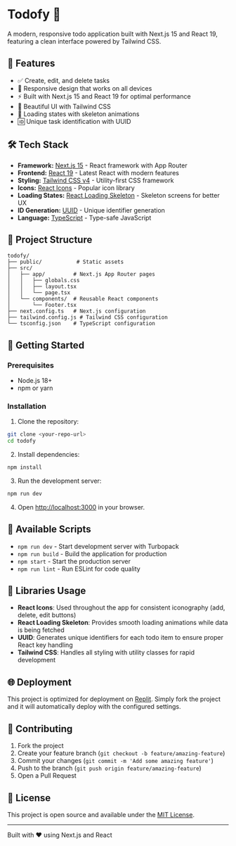 
# Todofy 📝

A modern, responsive todo application built with Next.js 15 and React 19, featuring a clean interface powered by Tailwind CSS.

## 🚀 Features

- ✅ Create, edit, and delete tasks
- 📱 Responsive design that works on all devices
- ⚡ Built with Next.js 15 and React 19 for optimal performance
- 🎨 Beautiful UI with Tailwind CSS
- 🔄 Loading states with skeleton animations
- 🆔 Unique task identification with UUID

## 🛠️ Tech Stack

- **Framework:** [Next.js 15](https://nextjs.org/) - React framework with App Router
- **Frontend:** [React 19](https://react.dev/) - Latest React with modern features
- **Styling:** [Tailwind CSS v4](https://tailwindcss.com/) - Utility-first CSS framework
- **Icons:** [React Icons](https://react-icons.github.io/react-icons/) - Popular icon library
- **Loading States:** [React Loading Skeleton](https://www.npmjs.com/package/react-loading-skeleton) - Skeleton screens for better UX
- **ID Generation:** [UUID](https://www.npmjs.com/package/uuid) - Unique identifier generation
- **Language:** [TypeScript](https://www.typescriptlang.org/) - Type-safe JavaScript

## 📁 Project Structure

```
todofy/
├── public/           # Static assets
├── src/
│   ├── app/         # Next.js App Router pages
│   │   ├── globals.css
│   │   ├── layout.tsx
│   │   └── page.tsx
│   └── components/  # Reusable React components
│       └── Footer.tsx
├── next.config.ts   # Next.js configuration
├── tailwind.config.js # Tailwind CSS configuration
└── tsconfig.json    # TypeScript configuration
```

## 🚀 Getting Started

### Prerequisites

- Node.js 18+ 
- npm or yarn

### Installation

1. Clone the repository:
```bash
git clone <your-repo-url>
cd todofy
```

2. Install dependencies:
```bash
npm install
```

3. Run the development server:
```bash
npm run dev
```

4. Open [http://localhost:3000](http://localhost:3000) in your browser.

## 📜 Available Scripts

- `npm run dev` - Start development server with Turbopack
- `npm run build` - Build the application for production
- `npm start` - Start the production server
- `npm run lint` - Run ESLint for code quality

## 🎨 Libraries Usage

- **React Icons**: Used throughout the app for consistent iconography (add, delete, edit buttons)
- **React Loading Skeleton**: Provides smooth loading animations while data is being fetched
- **UUID**: Generates unique identifiers for each todo item to ensure proper React key handling
- **Tailwind CSS**: Handles all styling with utility classes for rapid development

## 🌐 Deployment

This project is optimized for deployment on [Replit](https://replit.com). Simply fork the project and it will automatically deploy with the configured settings.

## 🤝 Contributing

1. Fork the project
2. Create your feature branch (`git checkout -b feature/amazing-feature`)
3. Commit your changes (`git commit -m 'Add some amazing feature'`)
4. Push to the branch (`git push origin feature/amazing-feature`)
5. Open a Pull Request

## 📄 License

This project is open source and available under the [MIT License](LICENSE).

---

Built with ❤️ using Next.js and React
